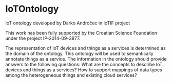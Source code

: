 ﻿# IoTOntology

IoT ontology developed by Darko Andročec in IoTIF project

This work has been fully supported by the Croatian Science Foundation under the project IP-2014-09-3877.

The representation of IoT devices and things as a services is determined as the domain of the ontology. This ontology will be used to semantically annotate things as a service. The information in the ontology should provide answers to the following questions: What are the concepts to describe IoT devices and things as a services? How to support mappings of data types among the heterogeneous things and existing cloud services?
